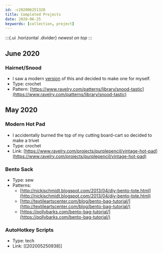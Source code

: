 ```yaml
---
id: -c202006251328
title: Completed Projects
date: 2020-06-25
keywords: [collection, project]
---
```

:::{.ui .horizontal .divider}
*newest on top*
:::

## June 2020
### Hairnet/Snood
- I saw a modern [version](https://www.ravelry.com/patterns/library/elisabetta-hairnet-snood) of this and decided to make one for myself.
- Type: crochet
- Pattern: [https://www.ravelry.com/patterns/library/snood-tastic](https://www.ravelry.com/patterns/library/snood-tastic)

## May 2020
### Modern Hot Pad
- I accidentally burned the top of my cutting board-cart so decided to make a trivet 
- Type: crochet
- Link: [https://www.ravelry.com/projects/purplepencil/vintage-hot-pad](https://www.ravelry.com/projects/purplepencil/vintage-hot-pad)

### Bento Sack
- Type: sew
- Patterns: 
    - [http://nickischmidt.blogspot.com/2013/04/diy-bento-tote.html](http://nickischmidt.blogspot.com/2013/04/diy-bento-tote.html)
    - [http://textileartscenter.com/blog/bento-bag-tutorial/](http://textileartscenter.com/blog/bento-bag-tutorial/)
    -  [https://pollybarks.com/bento-bag-tutorial/](https://pollybarks.com/bento-bag-tutorial/)

### AutoHotkey Scripts
- Type: tech
- Link: [[202005250938]]